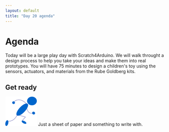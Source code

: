 ```yaml
---
layout: default
title: "Day 20 agenda"
---
```


# Agenda

Today will be a large play day with Scratch4Arduino. We will walk throught a design process to help you take your ideas and make them into real prototypes. You will have 75 minutes to design a children's toy using the sensors, actuators, and materials from the Rube Goldberg kits.

## Get ready

<img class="parimg" alt="Get ready" src="img/getready.png"> Just a sheet of paper and something to write with.

<div style="clear: both;"></div>
